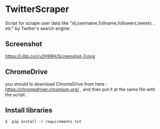 # TwitterScraper
Script for scrape user data like "id,username,fullname,followers,tweets .. etc" by Twitter's search engine .

## Screenshot
https://i.ibb.co/cv2H99H/Screenshot-3.png

## ChromeDrive 
you should to download ChromeDrive from here : https://chromedriver.chromium.org/ , and then put it at the same file with the script .


## Install libraries 
    $  pip install -r requirements.txt
